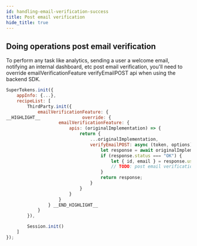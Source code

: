 ```yaml
---
id: handling-email-verification-success
title: Post email verification
hide_title: true
---
```


## Doing operations post email verification

To perform any task like analytics, sending a user a welcome email, notifying an internal dashboard, etc post email verification, you'll need to override emailVerificationFeature verifyEmailPOST api when using the backend SDK.

<!--DOCUSAURUS_CODE_TABS-->
<!--NodeJS--> 
```js
SuperTokens.init({
    appInfo: {...},
    recipeList: [
        ThirdParty.init({
            emailVerificationFeature: {
__HIGHLIGHT__                override: {
                    emailVerificationFeature: {
                        apis: (originalImplementation) => {
                            return {
                                ...originalImplementation,
                                verifyEmailPOST: async (token, options) => {
                                    let response = await originalImplementation.verifyEmailPOST(token, options);
                                    if (response.status === "OK") {
                                        let { id, email } = response.user;
                                        // TODO: post email verification logic
                                    }
                                    return response;
                                }
                            }
                        }
                    }
                } __END_HIGHLIGHT__
            }
        }),

        Session.init()
    ]
});
```
<!--END_DOCUSAURUS_CODE_TABS-->